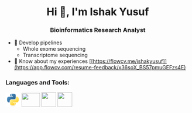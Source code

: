 <h1 align="center">Hi 👋, I'm Ishak Yusuf</h1>
<h3 align="center">Bioinformatics Research Analyst</h3>

- 🧬 Develop pipelines 
     -  Whole exome sequencing
     -  Transcriptome sequencing
- 📄 Know about my experiences [[https://flowcv.me/ishakyusuf]](https://app.flowcv.com/resume-feedback/x36soX_BS57pmuGEFzs4E)


<h3 align="left">Languages and Tools:</h3>
<p align="left">
  <img src="https://raw.githubusercontent.com/devicons/devicon/master/icons/python/python-original.svg" width="40" height="40">  
  <img src="https://user-images.githubusercontent.com/66043140/164953403-c9960ec7-6990-498f-ad98-0415ac7f039c.png" width="50" height="38">
  <img src="https://user-images.githubusercontent.com/66043140/164953561-7ee5c322-c028-4b21-a5ca-5969e6ec218b.png" width="40" height="40"> 
  <img src="https://avatars.githubusercontent.com/u/33450111?s=200&v=4" width="40" height="40"> 
</p>


